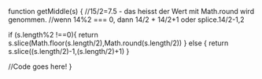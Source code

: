

function getMiddle(s)
{
  //15/2=7.5 - das heisst der Wert mit Math.round wird genommen.
//wenn 14%2 === 0, dann 14/2 + 14/2+1 oder splice.14/2-1,2
 
 if (s.length%2 !==0){
   return s.slice(Math.floor(s.length/2),Math.round(s.length/2))
 } else {
   return s.slice((s.length/2)-1,(s.length/2)+1)
 }
 
 
  //Code goes here!
}
